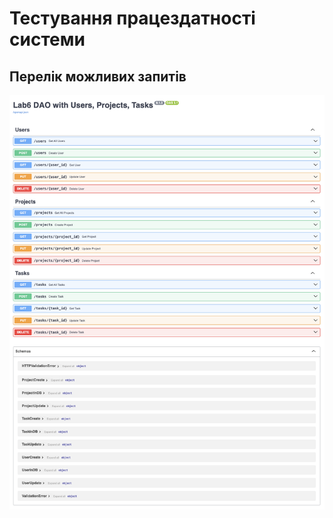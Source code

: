 # Тестування працездатності системи

## Перелік можливих запитів
<div align="center">
<img src= "https://github.com/wyrais/db_labs_io-34/blob/main/assets/lab6/0.png" />
</div>
